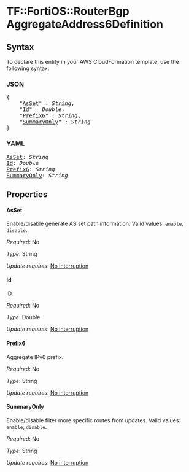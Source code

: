 # TF::FortiOS::RouterBgp AggregateAddress6Definition

## Syntax

To declare this entity in your AWS CloudFormation template, use the following syntax:

### JSON

<pre>
{
    "<a href="#asset" title="AsSet">AsSet</a>" : <i>String</i>,
    "<a href="#id" title="Id">Id</a>" : <i>Double</i>,
    "<a href="#prefix6" title="Prefix6">Prefix6</a>" : <i>String</i>,
    "<a href="#summaryonly" title="SummaryOnly">SummaryOnly</a>" : <i>String</i>
}
</pre>

### YAML

<pre>
<a href="#asset" title="AsSet">AsSet</a>: <i>String</i>
<a href="#id" title="Id">Id</a>: <i>Double</i>
<a href="#prefix6" title="Prefix6">Prefix6</a>: <i>String</i>
<a href="#summaryonly" title="SummaryOnly">SummaryOnly</a>: <i>String</i>
</pre>

## Properties

#### AsSet

Enable/disable generate AS set path information. Valid values: `enable`, `disable`.

_Required_: No

_Type_: String

_Update requires_: [No interruption](https://docs.aws.amazon.com/AWSCloudFormation/latest/UserGuide/using-cfn-updating-stacks-update-behaviors.html#update-no-interrupt)

#### Id

ID.

_Required_: No

_Type_: Double

_Update requires_: [No interruption](https://docs.aws.amazon.com/AWSCloudFormation/latest/UserGuide/using-cfn-updating-stacks-update-behaviors.html#update-no-interrupt)

#### Prefix6

Aggregate IPv6 prefix.

_Required_: No

_Type_: String

_Update requires_: [No interruption](https://docs.aws.amazon.com/AWSCloudFormation/latest/UserGuide/using-cfn-updating-stacks-update-behaviors.html#update-no-interrupt)

#### SummaryOnly

Enable/disable filter more specific routes from updates. Valid values: `enable`, `disable`.

_Required_: No

_Type_: String

_Update requires_: [No interruption](https://docs.aws.amazon.com/AWSCloudFormation/latest/UserGuide/using-cfn-updating-stacks-update-behaviors.html#update-no-interrupt)

